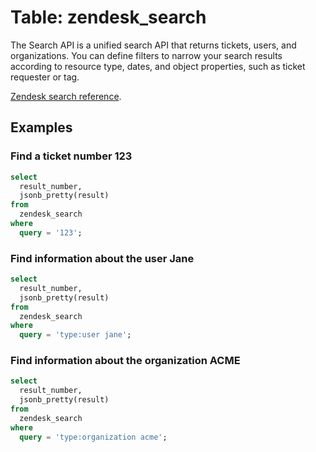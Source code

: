 # Table: zendesk_search

The Search API is a unified search API that returns tickets, users, and
organizations. You can define filters to narrow your search results according
to resource type, dates, and object properties, such as ticket requester or
tag.

[Zendesk search reference](https://support.zendesk.com/hc/en-us/articles/203663226).

## Examples

### Find a ticket number 123

```sql
select
  result_number,
  jsonb_pretty(result)
from
  zendesk_search
where
  query = '123';
```

### Find information about the user Jane

```sql
select
  result_number,
  jsonb_pretty(result)
from
  zendesk_search
where
  query = 'type:user jane';
```

### Find information about the organization ACME

```sql
select
  result_number,
  jsonb_pretty(result)
from
  zendesk_search
where
  query = 'type:organization acme';
```
